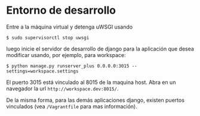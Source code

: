 # Entorno de desarrollo

Entre a la máquina virtual y detenga uWSGI usando 
```
$ sudo supervisorctl stop uwsgi
```
luego inicie el servidor de desarrollo de django para la aplicación que desea modificar usando, por ejemplo, para workspace:
```
$ python manage.py runserver_plus 0.0.0.0:3015 --settings=workspace.settings
```

El puerto 3015 está vinculado al 8015 de la maquina host. 
Abra en un navegador la url `http://workspace.dev:8015/`. 

De la misma forma, para las demás aplicaciones django, existen puertos vinculados (vea `/Vagrantfile` para mas información).
